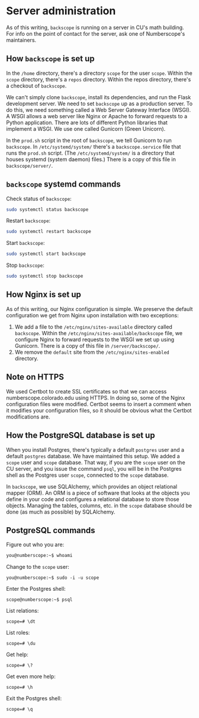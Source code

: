 # Server administration

As of this writing, `backscope` is running on a server in CU's math
building. For info on the point of contact for the server, ask one of
Numberscope's maintainers.

## How `backscope` is set up

In the `/home` directory, there's a directory `scope` for the user
`scope`. Within the `scope` directory, there's a `repos` directory.
Within the repos directory, there's a checkout of `backscope`.

We can't simply clone `backscope`, install its dependencies, and run the
Flask development server. We need to set `backscope` up as a production
server. To do this, we need something called a Web Server Gateway
Interface (WSGI). A WSGI allows a web server like Nginx or Apache to
forward requests to a Python application. There are lots of different
Python libraries that implement a WSGI. We use one called Gunicorn
(Green Unicorn).

In the `prod.sh` script in the root of `backscope`, we tell Gunicorn to
run `backscope`. In `/etc/systemd/system/` there's a `backscope.service`
file that runs the `prod.sh` script. (The `/etc/systemd/system/` is a
directory that houses systemd (system daemon) files.) There is a copy
of this file in `backscope/server/`.

## `backscope` systemd commands

Check status of `backscope`:
```sh
sudo systemctl status backscope
```

Restart `backscope`:
```sh
sudo systemctl restart backscope
```

Start `backscope`:
```sh
sudo systemctl start backscope
```

Stop `backscope`:
```sh
sudo systemctl stop backscope
```

## How Nginx is set up

As of this writing, our Nginx configuration is simple. We preserve the
default configuration we get from Nginx upon installation with two
exceptions:

1. We add a file to the `/etc/nginx/sites-available` directory called
   `backscope`. Within the `/etc/nginx/sites-available/backscope` file,
   we configure Nginx to forward requests to the WSGI we set up using
   Gunicorn. There is a copy of this file in `/server/backscope/`.
2. We remove the `default` site from the `/etc/nginx/sites-enabled`
   directory.

## Note on HTTPS

We used Certbot to create SSL certificates so that we can access
numberscope.colorado.edu using HTTPS. In doing so, some of the Nginx
configuration files were modified. Certbot seems to insert a comment
when it modifies your configuration files, so it should be obvious what
the Certbot modifications are.

## How the PostgreSQL database is set up

When you install Postgres, there's typically a default `postgres` user
and a default `postgres` database. We have maintained this setup. We
added a `scope` user and `scope` database. That way, if you are the
`scope` user on the CU server, and you issue the command `psql`, you
will be in the Postgres shell as the Postgres user `scope`, connected to
the `scope` database.

In `backscope`, we use SQLAlchemy, which provides an object relational
mapper (ORM). An ORM is a piece of software that looks at the objects
you define in your code and configures a relational database to store
those objects. Managing the tables, columns, etc. in the `scope`
database should be done (as much as possible) by SQLAlchemy.

## PostgreSQL commands

Figure out who you are:
```sh
you@numberscope:~$ whoami
```

Change to the `scope` user:
```
you@numberscope:~$ sudo -i -u scope
```

Enter the Postgres shell:
```
scope@numberscope:~$ psql
```

List relations:
```
scope=# \dt
```

List roles:
```
scope=# \du
```

Get help:
```
scope=# \?
```

Get even more help:
```
scope=# \h
```

Exit the Postgres shell:
```
scope=# \q
```
